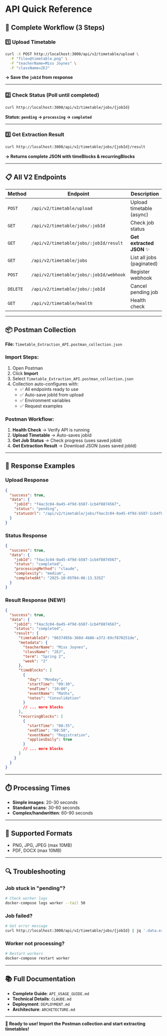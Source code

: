 # API Quick Reference

## 🚀 Complete Workflow (3 Steps)

### 1️⃣ Upload Timetable
```bash
curl -X POST http://localhost:3000/api/v2/timetable/upload \
  -F "file=@timetable.png" \
  -F "teacherName=Miss Joynes" \
  -F "className=2EJ"
```
**→ Save the `jobId` from response**

---

### 2️⃣ Check Status (Poll until completed)
```bash
curl http://localhost:3000/api/v2/timetable/jobs/{jobId}
```
**Status: `pending` → `processing` → `completed`**

---

### 3️⃣ Get Extraction Result
```bash
curl http://localhost:3000/api/v2/timetable/jobs/{jobId}/result
```
**→ Returns complete JSON with timeBlocks & recurringBlocks**

---

## 📋 All V2 Endpoints

| Method | Endpoint | Description |
|--------|----------|-------------|
| `POST` | `/api/v2/timetable/upload` | Upload timetable (async) |
| `GET` | `/api/v2/timetable/jobs/:jobId` | Check job status |
| `GET` | `/api/v2/timetable/jobs/:jobId/result` | **Get extracted JSON** ✨ |
| `GET` | `/api/v2/timetable/jobs` | List all jobs (paginated) |
| `POST` | `/api/v2/timetable/jobs/:jobId/webhook` | Register webhook |
| `DELETE` | `/api/v2/timetable/jobs/:jobId` | Cancel pending job |
| `GET` | `/api/v2/timetable/health` | Health check |

---

## 📦 Postman Collection

**File:** `Timetable_Extraction_API.postman_collection.json`

### Import Steps:
1. Open Postman
2. Click **Import**
3. Select `Timetable_Extraction_API.postman_collection.json`
4. Collection auto-configures with:
   - ✅ All endpoints ready to use
   - ✅ Auto-save jobId from upload
   - ✅ Environment variables
   - ✅ Request examples

### Postman Workflow:
1. **Health Check** → Verify API is running
2. **Upload Timetable** → Auto-saves jobId
3. **Get Job Status** → Check progress (uses saved jobId)
4. **Get Extraction Result** → Download JSON (uses saved jobId)

---

## 🎯 Response Examples

### Upload Response
```json
{
  "success": true,
  "data": {
    "jobId": "f4ac3c04-0a45-4f9d-b587-1cb4f8874567",
    "status": "pending",
    "statusUrl": "/api/v2/timetable/jobs/f4ac3c04-0a45-4f9d-b587-1cb4f8874567"
  }
}
```

### Status Response
```json
{
  "success": true,
  "data": {
    "jobId": "f4ac3c04-0a45-4f9d-b587-1cb4f8874567",
    "status": "completed",
    "processingMethod": "claude",
    "complexity": "medium",
    "completedAt": "2025-10-05T04:06:13.535Z"
  }
}
```

### Result Response (NEW!)
```json
{
  "success": true,
  "data": {
    "jobId": "f4ac3c04-0a45-4f9d-b587-1cb4f8874567",
    "status": "completed",
    "result": {
      "timetableId": "0637495b-360d-4b86-a372-69cf870251de",
      "metadata": {
        "teacherName": "Miss Joynes",
        "className": "2EJ",
        "term": "Spring 2",
        "week": "2"
      },
      "timeBlocks": [
        {
          "day": "Monday",
          "startTime": "09:30",
          "endTime": "10:00",
          "eventName": "Maths",
          "notes": "Consolidation"
        }
        // ... more blocks
      ],
      "recurringBlocks": [
        {
          "startTime": "08:35",
          "endTime": "08:50",
          "eventName": "Registration",
          "appliesDaily": true
        }
        // ... more blocks
      ]
    }
  }
}
```

---

## ⏱️ Processing Times

- **Simple images**: 20-30 seconds
- **Standard scans**: 30-60 seconds  
- **Complex/handwritten**: 60-90 seconds

---

## 📝 Supported Formats

- PNG, JPG, JPEG (max 10MB)
- PDF, DOCX (max 10MB)

---

## 🔍 Troubleshooting

### Job stuck in "pending"?
```bash
# Check worker logs
docker-compose logs worker --tail 50
```

### Job failed?
```bash
# Get error message
curl http://localhost:3000/api/v2/timetable/jobs/{jobId} | jq '.data.errorMessage'
```

### Worker not processing?
```bash
# Restart workers
docker-compose restart worker
```

---

## 📚 Full Documentation

- **Complete Guide**: `API_USAGE_GUIDE.md`
- **Technical Details**: `CLAUDE.md`
- **Deployment**: `DEPLOYMENT.md`
- **Architecture**: `ARCHITECTURE.md`

---

**🎉 Ready to use! Import the Postman collection and start extracting timetables!**
